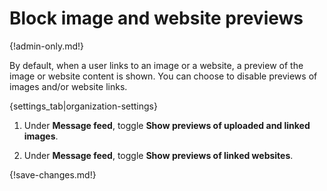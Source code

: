 # Block image and website previews

{!admin-only.md!}

By default, when a user links to an image or a website, a preview of the
image or website content is shown. You can choose to disable previews of
images and/or website links.

{settings_tab|organization-settings}

1. Under **Message feed**, toggle **Show previews of uploaded and linked images**.

1. Under **Message feed**, toggle **Show previews of linked websites**.

{!save-changes.md!}
